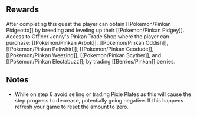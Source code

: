 ## Rewards

After completing this quest the player can obtain [[Pokemon/Pinkan Pidgeotto]] by breeding and leveling up their [[Pokemon/Pinkan Pidgey]].
Access to Officer Jenny's Pinkan Trade Shop where the player can purchase: [[Pokemon/Pinkan Arbok]], [[Pokemon/Pinkan Oddish]], [[Pokemon/Pinkan Poliwhirl]], [[Pokemon/Pinkan Geodude]], [[Pokemon/Pinkan Weezing]], [[Pokemon/Pinkan Scyther]], and [[Pokemon/Pinkan Electabuzz]]; by trading [[Berries/Pinkan]] berries.

## Notes

* While on step 6 avoid selling or trading Pixie Plates as this will cause the step progress to decrease, potentially going negative. If this happens refresh your game to reset the amount to zero.